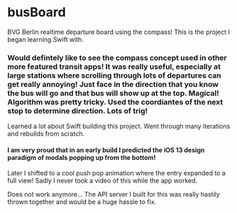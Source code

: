# busBoard
BVG Berlin realtime departure board using the compass! This is the project I began learning Swift with.

### Would defintely like to see the compass concept used in other more featured transit apps! It was really useful, especially at large stations where scrolling through lots of departures can get really annoying! Just face in the direction that you know the bus will go and that bus will show up at the top. Magical! Algorithm was pretty tricky. Used the coordiantes of the next stop to determine direction. Lots of trig!

Learned a lot about Swift building this project. Went through many iterations and rebuilds from scratch.

#### I am very proud that in an early build I predicted the iOS 13 design paradigm of modals popping up from the bottom!

Later I shifted to a cool push pop animation where the entry expanded to a full view! Sadly I never took a video of this while the app worked.

Does not work anymore... The API server I built for this was really hastily thrown together and would be a huge hassle to fix.
